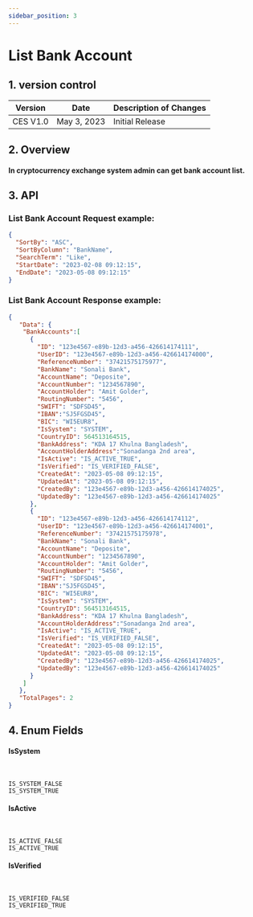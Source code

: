 ```yaml
---
sidebar_position: 3
---
```


# List Bank Account

## 1. version control

| Version  | Date        | Description of Changes |
| -------- | ----------- | ---------------------- |
| CES V1.0 | May 3, 2023 | Initial Release        |

## 2. Overview

####  In cryptocurrency exchange system admin can get bank account list.


## 3. API

### List Bank Account Request example:

```json
{
  "SortBy": "ASC",
  "SortByColumn": "BankName",
  "SearchTerm": "Like",
  "StartDate": "2023-02-08 09:12:15",
  "EndDate": "2023-05-08 09:12:15"
}
```

### List Bank Account Response example:

```json
{
   "Data": {
    "BankAccounts":[
      {
        "ID": "123e4567-e89b-12d3-a456-426614174111",
        "UserID": "123e4567-e89b-12d3-a456-426614174000",
        "ReferenceNumber": "37421575175977",
        "BankName": "Sonali Bank",
        "AccountName": "Deposite",
        "AccountNumber": "1234567890",
        "AccountHolder": "Amit Golder",
        "RoutingNumber": "5456",
        "SWIFT": "SDFSD45",
        "IBAN":"SJ5FGSD45",
        "BIC": "WI5EUR8",
        "IsSystem": "SYSTEM",
        "CountryID": 564513164515,
        "BankAddress": "KDA 17 Khulna Bangladesh",
        "AccountHolderAddress":"Sonadanga 2nd area",
        "IsActive": "IS_ACTIVE_TRUE",
        "IsVerified": "IS_VERIFIED_FALSE",
        "CreatedAt": "2023-05-08 09:12:15",
        "UpdatedAt": "2023-05-08 09:12:15",
        "CreatedBy": "123e4567-e89b-12d3-a456-426614174025",
        "UpdatedBy": "123e4567-e89b-12d3-a456-426614174025"
      },
      {
        "ID": "123e4567-e89b-12d3-a456-426614174112",
        "UserID": "123e4567-e89b-12d3-a456-426614174001",
        "ReferenceNumber": "37421575175978",
        "BankName": "Sonali Bank",
        "AccountName": "Deposite",
        "AccountNumber": "1234567890",
        "AccountHolder": "Amit Golder",
        "RoutingNumber": "5456",
        "SWIFT": "SDFSD45",
        "IBAN":"SJ5FGSD45",
        "BIC": "WI5EUR8",
        "IsSystem": "SYSTEM",
        "CountryID": 564513164515,
        "BankAddress": "KDA 17 Khulna Bangladesh",
        "AccountHolderAddress":"Sonadanga 2nd area",
        "IsActive": "IS_ACTIVE_TRUE",
        "IsVerified": "IS_VERIFIED_FALSE",
        "CreatedAt": "2023-05-08 09:12:15",
        "UpdatedAt": "2023-05-08 09:12:15",
        "CreatedBy": "123e4567-e89b-12d3-a456-426614174025",
        "UpdatedBy": "123e4567-e89b-12d3-a456-426614174025"
      }
    ]
   },
   "TotalPages": 2
}
```

## 4. Enum Fields
#### **IsSystem**
&nbsp;

	IS_SYSTEM_FALSE
	IS_SYSTEM_TRUE

#### **IsActive**
&nbsp;

	IS_ACTIVE_FALSE
	IS_ACTIVE_TRUE
	
#### **IsVerified**
&nbsp;

	IS_VERIFIED_FALSE
	IS_VERIFIED_TRUE
